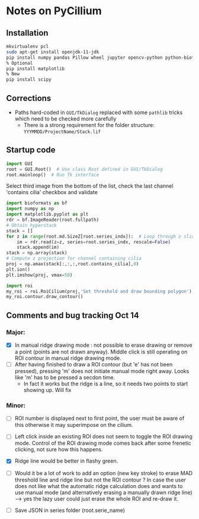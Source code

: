 # Notes on PyCillium

## Installation



```bash
mkvirtualenv pcl
sudo apt-get install openjdk-11-jdk
pip install numpy pandas Pillow wheel jupyter opencv-python python-bioformats python-resize-image pickle-mixin
% Optional
pip install matplotlib
% New
pip install scipy
```

## Corrections

+ Paths hard-coded in `GUI/TkDialog` replaced with some `pathlib` tricks which need to be checked more carefully
  + There is a strong requirement for the folder structure: `YYYMMDD/ProjectName/Stack.lif`

## Startup code

```python
import GUI
root = GUI.Root()  # Use class Root defined in GUI/TkDialog
root.mainloop()  # Run Tk interface
```

Select third image from the bottom of the list, check the last channel 'contains cilia' checkbox and validate

```python
import bioformats as bf
import numpy as np
import matplotlib.pyplot as plt
rdr = bf.ImageReader(root.fullpath)
# Obtain hyperstack
stack = []
for z in range(root.md.SizeZ[root.series_indx]):  # Loop through z slices
    im = rdr.read(z=z, series=root.series_indx, rescale=False)
    stack.append(im)
stack = np.array(stack)
# Compute z projection for channel containing cilia
proj = np.amax(stack[:,:,:,root.contains_cilia],0)
plt.ion()
plt.imshow(proj, vmax=50)
```

```python
import roi
my_roi = roi.RoiCilium(proj,'Set threshold and draw bounding polygon')  # Initialize class RoiCilium
my_roi.contour.draw_contour()
```

## Comments and bug tracking Oct 14

### Major:
  - [x] In manual ridge drawing mode : not possible to erase drawing or remove a point (points are not drawn anyway). Middle click is still operating on ROI contour in manual ridge drawing mode.
  - [ ] After having finished to draw a ROI contour (but 'e' has not been pressed), pressing 'm' does not initiate manual mode right away. Looks like 'm' has to be pressed a secdon time.
    + In fact it works but the ridge is a line, so it needs two points to start showing up. Will fix 

### Minor:
  - [ ] ROI number is displayed next to first point, the user must be aware of this otherwise it may superimpose on the cilium.
  - [ ] Left click inside an existing ROI does not seem to toggle the ROI drawing mode. Control of the ROI drawing mode comes back after some frenetic clicking, not sure how this happens.
  - [x] Ridge line would be better in flashy green.
  - [ ] Would it be a lot of work to add an option (new key stroke) to erase MAD threshold line and ridge line but not the ROI contour ? In case the user does not like what the automatic ridge calculation does and wants to use manual mode (and alternatively erasing a manually drawn ridge line) --> yes the lazy user could just erase the whole ROI and re-draw it.
  - [ ] Save JSON in series folder (root.serie_name)



